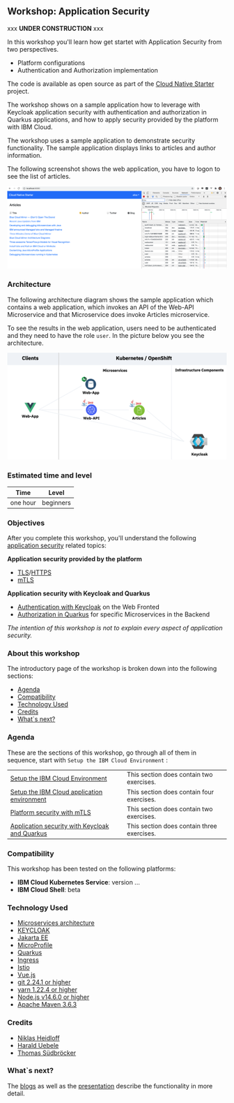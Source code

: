 ## Workshop: Application Security

xxx **UNDER CONSTRUCTION** xxx

In this workshop you'll learn how get startet with Application Security from two perspectives.

* Platform configurations 
* Authentication and Authorization implementation

The code is available as open source as part of the [Cloud Native Starter](https://github.com/IBM/cloud-native-starter/tree/master/reactive) project. 

The workshop shows on a sample application how to leverage with Keycloak application security with authentication and authorization in Quarkus applications, and how to apply security provided by the platform with IBM Cloud.

The workshop uses a sample application to demonstrate security functionality. The sample application displays links to articles and author information.

The following screenshot shows the web application, you have to logon to see the list of articles.

<kbd><img src="../images/architecture-wep-app-screenshot.png"/></kbd>

### Architecture

The following architecture diagram shows the sample application which contains a web application, which invokes an API of the Web-API Microservice and that Microservice does invoke Articles microservice. 

To see the results in the web application, users need to be authenticated and they need to have the role `user`. In the picture below you see the architecture.

<kbd><img src="../images/architecture-diagram.png"/></kbd>

### Estimated time and level

|  Time | Level  |
| - | - |
| one hour | beginners |

### Objectives

After you complete this workshop, you'll understand the following [application security](https://en.wikipedia.org/wiki/Application_security) related topics:

**Application security provided by the platform**
* [TLS](https://en.wikipedia.org/wiki/Transport_Layer_Security)/[HTTPS](https://en.wikipedia.org/wiki/HTTPS)
* [mTLS](https://en.wikipedia.org/wiki/Mutual_authentication)

**Application security with Keycloak and Quarkus**
* [Authentication with Keycloak](https://en.wikipedia.org/wiki/Authentication) on the Web Fronted
* [Authorization in Quarkus](https://en.wikipedia.org/wiki/Authorization) for specific Microservices in the Backend

*The intention of this workshop is not to explain every aspect of application security.*

### About this workshop

The introductory page of the workshop is broken down into the following sections:

* [Agenda](#agenda)
* [Compatibility](#compatibility)
* [Technology Used](#technology-used)
* [Credits](#credits)
* [What`s next?](#whats-next?)

### Agenda

These are the sections of this workshop, go through all of them in sequence, start with `Setup the IBM Cloud Environment` :

|   |   |
| - | - |
| [Setup the IBM Cloud Environment](pre-work/README.md) | This section does contain two exercises. |
| [Setup the IBM Cloud application environment](app-env-exercise-01/README.md)  | This section does contain four exercises. |
| [Platform security with mTLS](p-sec-exercise-01/README.md) | This section does contain two exercises. |
| [Application security with Keycloak and Quarkus](app-sec-exercise-01/README.md) | This section does contain three exercises. |

### Compatibility

This workshop has been tested on the following platforms:

* **IBM Cloud Kubernetes Service**: version ...
* **IBM Cloud Shell**: beta

### Technology Used

* [Microservices architecture](https://en.wikipedia.org/wiki/Microservices)
* [KEYCLOAK](https://www.keycloak.org)
* [Jakarta EE](https://jakarta.ee/)
* [MicroProfile](https://microprofile.io/)
* [Quarkus](https://quarkus.io/ingress)
* [Ingress](https://kubernetes.io/docs/concepts/services-networking/ingress/)
* [Istio](https://https://istio.io)
* [Vue.js](https://vuejs.org/)
* [git 2.24.1 or higher](https://git-scm.com/book/en/v2/Getting-Started-Installing-Git)
* [yarn 1.22.4 or higher](https://yarnpkg.com)
* [Node.js v14.6.0 or higher](https://nodejs.org/en/)
* [Apache Maven 3.6.3](https://maven.apache.org/ref/3.6.3/maven-embedder/cli.html)

### Credits

* [Niklas Heidloff](https://twitter.com/nheidloff)
* [Harald Uebele](https://twitter.com/Harald_U)
* [Thomas Südbröcker](https://twitter.com/tsuedbroecker)

### What`s next?

The [blogs]() as well as the [presentation](images/) describe the functionality in more detail.



